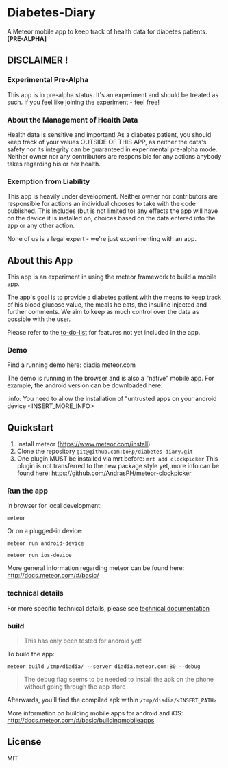 # Diabetes-Diary

A Meteor mobile app to keep track of health data for diabetes patients. **[PRE-ALPHA]**


## DISCLAIMER !


### Experimental Pre-Alpha

This app is in pre-alpha status. It's an experiment and should be treated as such. If you feel like joining the experiment - feel free!


### About the Management of Health Data

Health data is sensitive and important! As a diabetes patient, you should keep track of your values OUTSIDE OF THIS APP, as neither the data's safety nor its integrity can be guaranteed in experimental pre-alpha mode. Neither owner nor any contributors are responsible for any actions anybody takes regarding his or her health.


### Exemption from Liability

This app is heavily under development. Neither owner nor contributors are responsible for actions an individual chooses to take with the code published. This includes (but is not limited to) any effects the app will have on the device it is installed on, choices based on the data entered into the app or any other action.

None of us is a legal expert - we're just experimenting with an app.


## About this App

This app is an experiment in using the meteor framework to build a mobile app.

The app's goal is to provide a diabetes patient with the means to keep track of his blood glucose value, the meals he eats, the insuline injected and further comments. We aim to keep as much control over the data as possible with the user.

Please refer to the [to-do-list](TODOS.md) for features not yet included in the app.


### Demo

Find a running demo here: diadia.meteor.com

The demo is running in the browser and is also a "native" mobile app. For example, the android version can be downloaded here: <INSERT-URL>

:info: You need to allow the installation of "untrusted apps on your android device <INSERT_MORE_INFO>



## Quickstart


1. Install meteor (https://www.meteor.com/install)
2. Clone the repository `git@github.com:boRp/diabetes-diary.git`
3. One plugin MUST be installed via mrt before: `mrt add clockpicker`
   This plugin is not transferred to the new package style yet, more info can be found here: https://github.com/AndrasPH/meteor-clockpicker


### Run the app

in browser for local development:

`meteor`


Or on a plugged-in device:

`meteor run android-device`

`meteor run ios-device`

More general information regarding meteor can be found here: http://docs.meteor.com/#/basic/


### technical details

For more specific technical details, please see [technical documentation](TECHNICAL-FEATURES.md)


### build

> This has only been tested for android yet!


To build the app:

`meteor build /tmp/diadia/ --server diadia.meteor.com:80 --debug`

> The debug flag seems to be needed to install the apk on the phone without going through the app store


Afterwards, you'll find the compiled apk within `/tmp/diadia/<INSERT_PATH>`



More information on building mobile apps for android and iOS: http://docs.meteor.com/#/basic/buildingmobileapps




## License

MIT